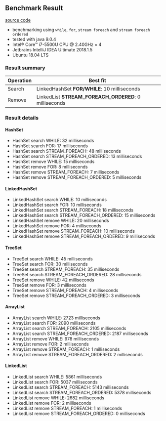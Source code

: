 ## Benchmark Result
[source code](SetListPerformanceTest.java)
- benchmarking using ```while```, ```for```, ```stream foreach``` and ```stream foreach ordered```
 - tested with java 9.0.4
 - Intel® Core™ i7-5500U CPU @ 2.40GHz × 4
 - Jetbrains IntelliJ IDEA Ultimate 2018.1.5
 - Ubuntu 18.04 LTS
### Result summary

| Operation  | Best fit |
| ------------- | ------------- |
| Search  | LinkedHashSet **FOR/WHILE**: 10 milliseconds |
| Remove | LinkedList **STREAM_FOREACH_ORDERED**: 0 milliseconds|



### Result details
#### HashSet
 - HashSet search WHILE: 32 milliseconds
 - HashSet search FOR: 17 milliseconds
 - HashSet search STREAM_FOREACH: 48 milliseconds
 - HashSet search STREAM_FOREACH_ORDERED: 13 milliseconds
 - HashSet remove WHILE: 15 milliseconds
 - HashSet remove FOR: 8 milliseconds
 - HashSet remove STREAM_FOREACH: 7 milliseconds
 - HashSet remove STREAM_FOREACH_ORDERED: 5 milliseconds

#### LinkedHashSet
 - LinkedHashSet search WHILE: 10 milliseconds
 - LinkedHashSet search FOR: 10 milliseconds
 - LinkedHashSet search STREAM_FOREACH: 18 milliseconds
 - LinkedHashSet search STREAM_FOREACH_ORDERED: 15 milliseconds
 - LinkedHashSet remove WHILE: 20 milliseconds
 - LinkedHashSet remove FOR: 4 milliseconds
 - LinkedHashSet remove STREAM_FOREACH: 10 milliseconds
 - LinkedHashSet remove STREAM_FOREACH_ORDERED: 9 milliseconds

#### TreeSet
 - TreeSet search WHILE: 45 milliseconds
 - TreeSet search FOR: 30 milliseconds
 - TreeSet search STREAM_FOREACH: 35 milliseconds
 - TreeSet search STREAM_FOREACH_ORDERED: 28 milliseconds
 - TreeSet remove WHILE: 42 milliseconds
 - TreeSet remove FOR: 3 milliseconds
 - TreeSet remove STREAM_FOREACH: 4 milliseconds
 - TreeSet remove STREAM_FOREACH_ORDERED: 3 milliseconds

#### ArrayList
 - ArrayList search WHILE: 2723 milliseconds
 - ArrayList search FOR: 2090 milliseconds
 - ArrayList search STREAM_FOREACH: 2105 milliseconds
 - ArrayList search STREAM_FOREACH_ORDERED: 2187 milliseconds
 - ArrayList remove WHILE: 978 milliseconds
 - ArrayList remove FOR: 2 milliseconds
 - ArrayList remove STREAM_FOREACH: 1 milliseconds
 - ArrayList remove STREAM_FOREACH_ORDERED: 2 milliseconds

#### LinkedList
 - LinkedList search WHILE: 5861 milliseconds
 - LinkedList search FOR: 5037 milliseconds
 - LinkedList search STREAM_FOREACH: 5143 milliseconds
 - LinkedList search STREAM_FOREACH_ORDERED: 5378 milliseconds
 - LinkedList remove WHILE: 2682 milliseconds
 - LinkedList remove FOR: 2 milliseconds
 - LinkedList remove STREAM_FOREACH: 1 milliseconds
 - LinkedList remove STREAM_FOREACH_ORDERED: 0 milliseconds

